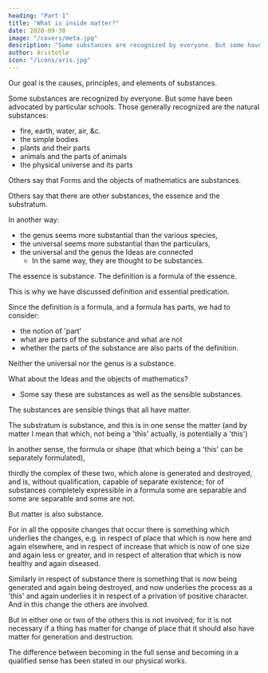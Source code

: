 ```yaml
---
heading: "Part 1"
title: "What is inside matter?"
date: 2020-09-30
image: "/covers/meta.jpg"
description: "Some substances are recognized by everyone. But some have been advocated by particular schools"
author: Aristotle
icon: "/icons/aris.jpg"
---
```




Our goal is the causes, principles, and elements of substances. 

Some substances are recognized by everyone. But some have been advocated by particular schools. Those generally recognized are the natural substances:
- fire, earth, water, air, &c.
- the simple bodies
- plants and their parts
- animals and the parts of animals
- the physical universe and its parts

Others say that Forms and the objects of mathematics are substances. 

Others say that there are other substances, the essence and the substratum. 

In another way:
- the genus seems more substantial than the various species,
- the universal seems more substantial than the particulars,
- the universal and the genus the Ideas are connected
  - In the same way, they are thought to be substances.

The essence is substance. The definition is a formula of the essence.

This is why we have discussed definition and essential predication. 

Since the definition is a formula, and a formula has parts, we had to consider:
- the notion of 'part'
- what are parts of the substance and what are not
- whether the parts of the substance are also parts of the definition. 

Neither the universal nor the genus is a substance. 

What about the Ideas and the objects of mathematics?
- Some say these are substances as well as the sensible substances.

The substances are sensible things that all have matter. 

The substratum is substance, and this is in one sense the matter (and by matter I mean that which, not being a 'this' actually, is potentially a 'this')

In another sense, the formula or shape (that which being a 'this' can be separately formulated), 

thirdly the complex of these two, which alone is generated and destroyed, and is, without qualification, capable of separate existence; for of substances completely expressible in a formula some are separable and some are separable and some are not.

But matter is also substance. 

For in all the opposite changes that occur there is something which underlies the changes, e.g. in respect of place that which is now here and again elsewhere, and in respect of increase that which is now of one size and again less or greater, and in respect of alteration that which is now healthy and again diseased.

Similarly in respect of substance there is something that is now being generated and again being destroyed, and now underlies the process as a 'this' and again underlies it in respect of a privation of positive character. And in this change the others are involved. 

But in either one or two of the others this is not involved; for it is not necessary if a thing has matter for change of place that it should also have matter for generation and destruction.

The difference between becoming in the full sense and becoming in a qualified sense has been stated in our physical works.

